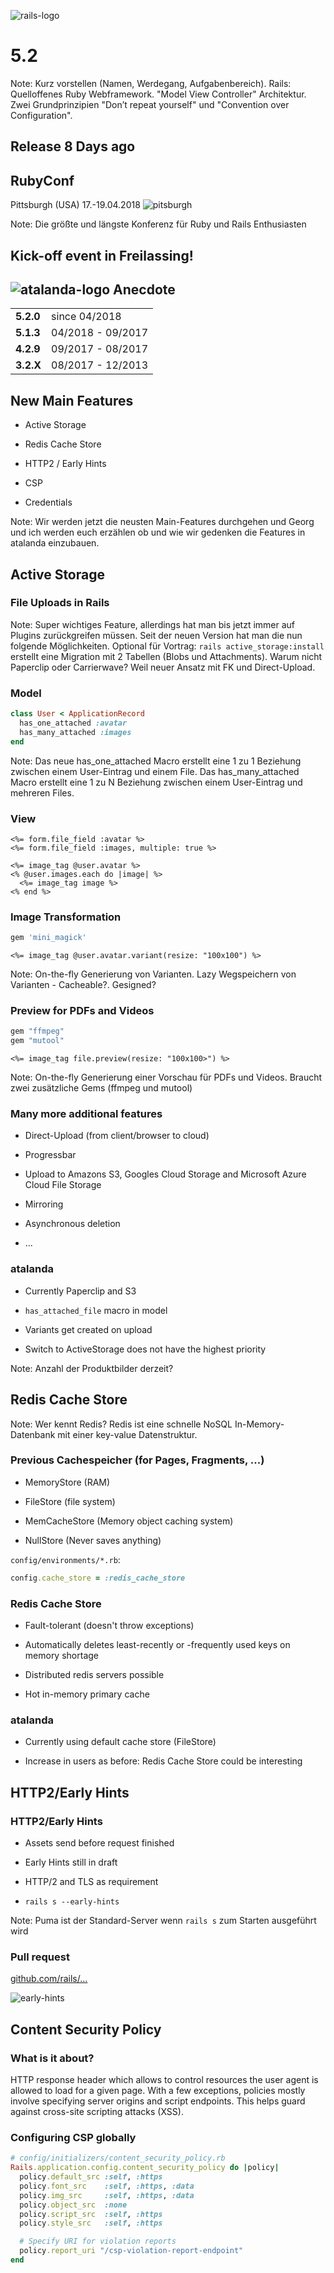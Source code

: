 ![rails-logo](http://rubyonrails.org/images/rails-logo.svg)
# 5.2

Note: Kurz vorstellen (Namen, Werdegang, Aufgabenbereich). Rails: Quelloffenes Ruby Webframework. "Model View Controller" Architektur. Zwei Grundprinzipien "Don’t repeat yourself" und "Convention over Configuration".



## Release 8 Days ago


## RubyConf

Pittsburgh (USA)
17.-19.04.2018
![pitsburgh](slides/images/pitsburgh.jpg)

Note: Die größte und längste Konferenz für Ruby und Rails Enthusiasten


## Kick-off event in Freilassing!


## ![atalanda-logo](slides/images/atalanda.png) Anecdote

|          |                   |
|----------|-------------------|
|**5.2.0** | since 04/2018 	   |
|**5.1.3** | 04/2018 - 09/2017 |
|**4.2.9** | 09/2017 - 08/2017 |
|**3.2.X** | 08/2017 - 12/2013 |




## New Main Features
* Active Storage

* Redis Cache Store

* HTTP2 / Early Hints

* CSP

* Credentials

Note: Wir werden jetzt die neusten Main-Features durchgehen und Georg und ich werden euch erzählen ob und wie wir gedenken die Features in atalanda einzubauen.



## Active Storage


### File Uploads in Rails

Note: Super wichtiges Feature, allerdings hat man bis jetzt immer auf Plugins zurückgreifen müssen. Seit der neuen Version hat man die nun folgende Möglichkeiten. Optional für Vortrag: `rails active_storage:install` erstellt eine Migration mit 2 Tabellen (Blobs und Attachments). Warum nicht Paperclip oder Carrierwave? Weil neuer Ansatz mit FK und Direct-Upload.


### Model

```ruby
class User < ApplicationRecord
  has_one_attached :avatar
  has_many_attached :images
end
```
Note: Das neue has_one_attached Macro erstellt eine 1 zu 1 Beziehung zwischen einem User-Eintrag und einem File. Das has_many_attached Macro erstellt eine 1 zu N Beziehung zwischen einem User-Eintrag und mehreren Files.


### View
```erb
<%= form.file_field :avatar %>
<%= form.file_field :images, multiple: true %>
```
```erb
<%= image_tag @user.avatar %>
<% @user.images.each do |image| %>
  <%= image_tag image %>
<% end %>
```


### Image Transformation
```ruby
gem 'mini_magick'
```
```erb
<%= image_tag @user.avatar.variant(resize: "100x100") %>
```
Note: On-the-fly Generierung von Varianten. Lazy Wegspeichern von Varianten - Cacheable?. Gesigned?


### Preview for PDFs and Videos
```ruby
gem "ffmpeg"
gem "mutool"
```
```erb
<%= image_tag file.preview(resize: "100x100>") %>
```
Note: On-the-fly Generierung einer Vorschau für PDFs und Videos. Braucht zwei zusätzliche Gems (ffmpeg und mutool)


### Many more additional features
* Direct-Upload (from client/browser to cloud)

* Progressbar

* Upload to Amazons S3, Googles Cloud Storage and Microsoft Azure Cloud File Storage

* Mirroring

* Asynchronous deletion

* ...


### atalanda

* Currently Paperclip and S3

* `has_attached_file` macro in model

* Variants get created on upload

* Switch to ActiveStorage does not have the highest priority

Note: Anzahl der Produktbilder derzeit?



## Redis Cache Store

Note: Wer kennt Redis? Redis ist eine schnelle NoSQL In-Memory-Datenbank mit einer key-value Datenstruktur.


### Previous Cachespeicher (for Pages, Fragments, ...)
* MemoryStore (RAM)

* FileStore (file system)

* MemCacheStore (Memory object caching system)

* NullStore (Never saves anything)


`config/environments/*.rb`:

```ruby
config.cache_store = :redis_cache_store
```


### Redis Cache Store

* Fault-tolerant (doesn't throw exceptions)

* Automatically deletes least-recently or -frequently used keys on memory shortage

* Distributed redis servers possible

* Hot in-memory primary cache


### atalanda
* Currently using default cache store (FileStore)

* Increase in users as before: Redis Cache Store could be interesting



## HTTP2/Early Hints


### HTTP2/Early Hints

* Assets send before request finished

* Early Hints still in draft

* HTTP/2 and TLS as requirement

* `rails s --early-hints`

Note: Puma ist der Standard-Server wenn `rails s` zum Starten ausgeführt wird


### Pull request

[github.com/rails/...](https://github.com/rails/rails/pull/30744/commits/59a02fb7bcbe68f26e1e7fdcec45c00c66e4a065)


![early-hints](slides/images/eary-hints-in-rails-of-course-will-we-use-it.jpg)



## Content Security Policy

### What is it about?

HTTP response header which allows to control resources the user agent is allowed to load for a given page. With a few exceptions, policies mostly involve specifying server origins and script endpoints. This helps guard against cross-site scripting attacks (XSS).

### Configuring CSP globally

```ruby
# config/initializers/content_security_policy.rb
Rails.application.config.content_security_policy do |policy|
  policy.default_src :self, :https
  policy.font_src    :self, :https, :data
  policy.img_src     :self, :https, :data
  policy.object_src  :none
  policy.script_src  :self, :https
  policy.style_src   :self, :https

  # Specify URI for violation reports
  policy.report_uri "/csp-violation-report-endpoint"
end

```

<!-- Content-Security-Policy: default-src 'self' *.trusted.com -->

###
